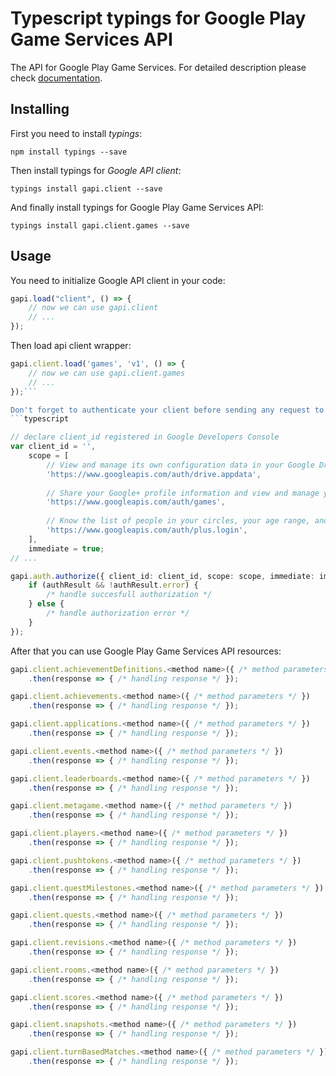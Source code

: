 # Typescript typings for Google Play Game Services API
The API for Google Play Game Services.
For detailed description please check [documentation](https://developers.google.com/games/services/).

## Installing

First you need to install *typings*:
```
npm install typings --save 
```

Then install typings for *Google API client*:
```
typings install gapi.client --save 
```

And finally install typings for Google Play Game Services API:
```
typings install gapi.client.games --save 
```

## Usage

You need to initialize Google API client in your code:
```typescript
gapi.load("client", () => { 
    // now we can use gapi.client
    // ... 
});
```

Then load api client wrapper:
```typescript
gapi.client.load('games', 'v1', () => {
    // now we can use gapi.client.games
    // ... 
});```

Don't forget to authenticate your client before sending any request to resources:
```typescript

// declare client_id registered in Google Developers Console
var client_id = '',
    scope = [     
        // View and manage its own configuration data in your Google Drive
        'https://www.googleapis.com/auth/drive.appdata',
    
        // Share your Google+ profile information and view and manage your game activity
        'https://www.googleapis.com/auth/games',
    
        // Know the list of people in your circles, your age range, and language
        'https://www.googleapis.com/auth/plus.login',
    ],
    immediate = true;
// ...

gapi.auth.authorize({ client_id: client_id, scope: scope, immediate: immediate }, authResult => {
    if (authResult && !authResult.error) {
        /* handle succesfull authorization */
    } else {
        /* handle authorization error */
    }
});            
```

After that you can use Google Play Game Services API resources:

```typescript
gapi.client.achievementDefinitions.<method name>({ /* method parameters */ })
    .then(response => { /* handling response */ });

gapi.client.achievements.<method name>({ /* method parameters */ })
    .then(response => { /* handling response */ });

gapi.client.applications.<method name>({ /* method parameters */ })
    .then(response => { /* handling response */ });

gapi.client.events.<method name>({ /* method parameters */ })
    .then(response => { /* handling response */ });

gapi.client.leaderboards.<method name>({ /* method parameters */ })
    .then(response => { /* handling response */ });

gapi.client.metagame.<method name>({ /* method parameters */ })
    .then(response => { /* handling response */ });

gapi.client.players.<method name>({ /* method parameters */ })
    .then(response => { /* handling response */ });

gapi.client.pushtokens.<method name>({ /* method parameters */ })
    .then(response => { /* handling response */ });

gapi.client.questMilestones.<method name>({ /* method parameters */ })
    .then(response => { /* handling response */ });

gapi.client.quests.<method name>({ /* method parameters */ })
    .then(response => { /* handling response */ });

gapi.client.revisions.<method name>({ /* method parameters */ })
    .then(response => { /* handling response */ });

gapi.client.rooms.<method name>({ /* method parameters */ })
    .then(response => { /* handling response */ });

gapi.client.scores.<method name>({ /* method parameters */ })
    .then(response => { /* handling response */ });

gapi.client.snapshots.<method name>({ /* method parameters */ })
    .then(response => { /* handling response */ });

gapi.client.turnBasedMatches.<method name>({ /* method parameters */ })
    .then(response => { /* handling response */ });
```